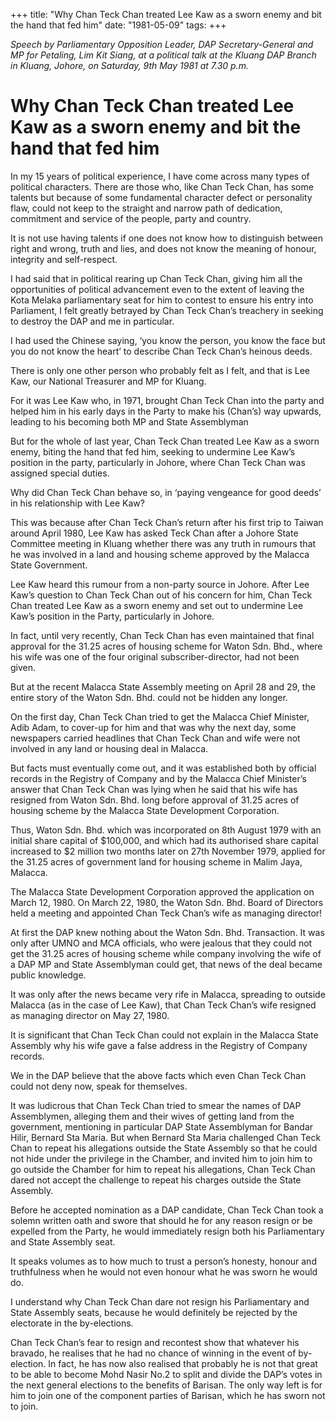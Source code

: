 +++ 
title: "Why Chan Teck Chan treated Lee Kaw as a sworn enemy and bit the hand that fed him"
date: "1981-05-09"
tags:
+++

_Speech by Parliamentary Opposition Leader, DAP Secretary-General and MP for Petaling, Lim Kit Siang, at a political talk at the Kluang DAP Branch in Kluang, Johore, on Saturday, 9th May 1981 at 7.30 p.m._

# Why Chan Teck Chan treated Lee Kaw as a sworn enemy and bit the hand that fed him

In my 15 years of political experience, I have come across many types of political characters. There are those who, like Chan Teck Chan, has some talents but because of some fundamental character defect or personality flaw, could not keep to the straight and narrow path of dedication, commitment and service of the people, party and country.</u>

It is not use having talents if one does not know how to distinguish between right and wrong, truth and lies, and does not know the meaning of honour, integrity and self-respect.

I had said that in political rearing up Chan Teck Chan, giving him all the opportunities of political advancement even to the extent of leaving the Kota Melaka parliamentary seat for him to contest to ensure his entry into Parliament, I felt greatly betrayed by Chan Teck Chan’s treachery in seeking to destroy the DAP and me in particular.

I had used the Chinese saying, ‘you know the person, you know the face but you do not know the heart’ to describe Chan Teck Chan’s heinous deeds.

There is only one other person who probably felt as I felt, and that is Lee Kaw, our National Treasurer and MP for Kluang.

For it was Lee Kaw who, in 1971, brought Chan Teck Chan into the party and helped him in his early days in the Party to make his (Chan’s) way upwards, leading to his becoming both MP and State Assemblyman

But for the whole of last year, Chan Teck Chan treated Lee Kaw as a sworn enemy, biting the hand that fed him, seeking to undermine Lee Kaw’s position in the party, particularly in Johore, where Chan Teck Chan was assigned special duties.

Why did Chan Teck Chan behave so, in ‘paying vengeance for good deeds’ in his relationship with Lee Kaw?

This was because after Chan Teck Chan’s return after his first trip to Taiwan around April 1980, Lee Kaw has asked Teck Chan after a Johore State Committee meeting in Kluang whether there was any truth in rumours that he was involved in a land and housing scheme approved by the Malacca State Government.

Lee Kaw heard this rumour from a non-party source in Johore. After Lee Kaw’s question to Chan Teck Chan out of his concern for him, Chan Teck Chan treated Lee Kaw as a sworn enemy and set out to undermine Lee Kaw’s position in the Party, particularly in Johore.

In fact, until very recently, Chan Teck Chan has even maintained that final approval for the 31.25 acres of housing scheme for Waton Sdn. Bhd., where his wife was one of the four original subscriber-director, had not been given.

But at the recent Malacca State Assembly meeting on April 28 and 29, the entire story of the Waton Sdn. Bhd. could not be hidden any longer.

On the first day, Chan Teck Chan tried to get the Malacca Chief Minister, Adib Adam, to cover-up for him and that was why the next day, some newspapers carried headlines that Chan Teck Chan and wife were not involved in any land or housing deal in Malacca.

But facts must eventually come out, and it was established both by official records in the Registry of Company and by the Malacca Chief Minister’s answer that Chan Teck Chan was lying when he said that his wife has resigned from Waton Sdn. Bhd. long before approval of 31.25 acres of housing scheme by the Malacca State Development Corporation.

Thus, Waton Sdn. Bhd. which was incorporated on 8th August 1979 with an initial share capital of $100,000, and which had its authorised share capital increased to $2 million two months later on 27th November 1979, applied for the 31.25 acres of government land for housing scheme in Malim Jaya, Malacca.

The Malacca State Development Corporation approved the application on March 12, 1980. On March 22, 1980, the Waton Sdn. Bhd. Board of Directors held a meeting and appointed Chan Teck Chan’s wife as managing director!

At first the DAP knew nothing about the Waton Sdn. Bhd. Transaction. It was only after UMNO and MCA officials, who were jealous that they could not get the 31.25 acres of housing scheme while company involving the wife of a DAP MP and State Assemblyman could get, that news of the deal became public knowledge.

It was only after the news became very rife in Malacca, spreading to outside Malacca (as in the case of Lee Kaw), that Chan Teck Chan’s wife resigned as managing director on May 27, 1980.

It is significant that Chan Teck Chan could not explain in the Malacca State Assembly why his wife gave a false address in the Registry of Company records.

We in the DAP believe that the above facts which even Chan Teck Chan could not deny now, speak for themselves.

It was ludicrous that Chan Teck Chan tried to smear the names of DAP Assemblymen, alleging them and their wives of getting land from the government, mentioning in particular DAP State Assemblyman for Bandar Hilir, Bernard Sta Maria. But when Bernard Sta Maria challenged Chan Teck Chan to repeat his allegations outside the State Assembly so that he could not hide under the privilege in the Chamber, and invited him to join him to go outside the Chamber for him to repeat his allegations, Chan Teck Chan dared not accept the challenge to repeat his charges outside the State Assembly.

Before he accepted nomination as a DAP candidate, Chan Teck Chan took a solemn written oath and swore that should he for any reason resign or be expelled from the Party, he would immediately resign both his Parliamentary and State Assembly seat.

It speaks volumes as to how much to trust a person’s honesty, honour and truthfulness when he would not even honour what he was sworn he would do.

I understand why Chan Teck Chan dare not resign his Parliamentary and State Assembly seats, because he would definitely be rejected by the electorate in the by-elections.

Chan Teck Chan’s fear to resign and recontest show that whatever his bravado, he realises that he had no chance of winning in the event of by-election. In fact, he has now also realised that probably he is not that great to be able to become Mohd Nasir No.2 to split and divide the DAP’s votes in the next general elections to the benefits of Barisan. The only way left is for him to join one of the component parties of Barisan, which he has sworn not to join.
 
